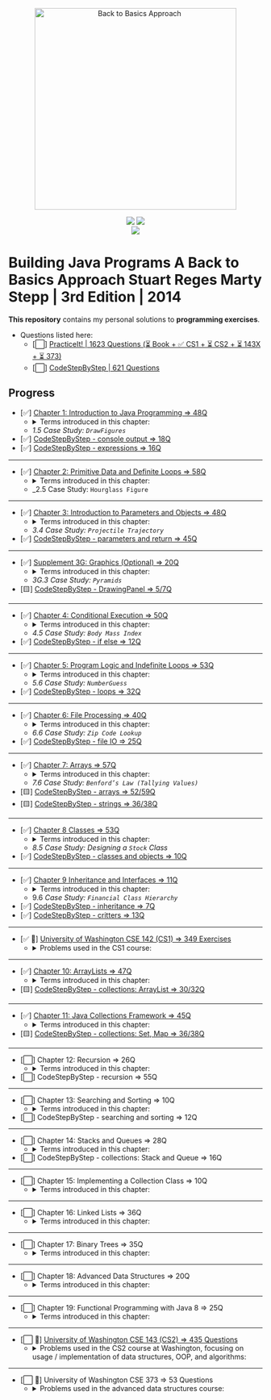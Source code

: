 <p align="center">
  <a href="https://www.amazon.com/Building-Java-Programs-Stuart-Reges/dp/0133360903">
  <img src="https://images-na.ssl-images-amazon.com/images/I/51qxMiwkkAL._SX402_BO1,204,203,200_.jpg" 
  height="400" 
  title="Back to Basics Approach" 
  alt="Back to Basics Approach"></a>
</p>
<p align="center">
<img src="https://img.shields.io/badge/In%20Progress-Recursion-blue.svg" />
  <img src="https://img.shields.io/badge/Made%20With-Java 11-purple.svg" /> <br>
  <img src="https://img.shields.io/badge/Supplmented%20With-PracticeIt! and CodeStepByStep-brown.svg" />
</p>

# Building Java Programs A Back to Basics Approach Stuart Reges Marty Stepp | 3rd Edition | 2014

**This repository** contains my personal solutions to **programming exercises**.

- Questions listed here:
    - [⬜] [PracticeIt! | 1623 Questions (⏳ Book + ✅ CS1 + ⏳ CS2 + ⏳ 143X + ⏳ 373)](https://practiceit.cs.washington.edu/problem/list)
    - [⬜] [CodeStepByStep | 621 Questions](https://www.codestepbystep.com/problem/list/java)

## Progress

- [✅] [Chapter 1: Introduction to Java Programming => 48Q](https://bit.ly/3mfBMjO)
    - <details>
        <summary>Terms introduced in this chapter:</summary>
        <ul>
        <li>Basic Computing Concepts</li>
        <li>Program Errors</li>
        <li>Procedural Decomposition</li>
        </ul>
      </details>
    - _1.5 Case Study: `DrawFigures`_
- [✅] [CodeStepByStep - console output => 18Q](https://bit.ly/3kvcqit)
- [✅] [CodeStepByStep - expressions => 16Q](https://bit.ly/3byVRxJ)

---

- [✅] [Chapter 2: Primitive Data and Definite Loops => 58Q](https://bit.ly/3o9IloY)
    - <details>
        <summary>Terms introduced in this chapter:</summary>
        <ul>
        <li>Date Type</li>
        <li>Expression</li>
        <li>Literal</li>
        <li>Operator</li>
        <li>Operand</li>
        <li>Scientific Notation(<code>1e10</code>)</li>
        <li><code>x % y = x - (x / y) * y</code></li>
        <li>Declaration</li>
        <li><code>String</code> Concatenation</li>
        <li>The <code>for</code> Loop</li>
        <li>Scope</li>
        <li>Local Variable</li>
        <li>Localizing</li>
        <li>Pseudocode</li>
        <li>Class Constants</li>
        </ul>
      </details>
    - _2.5 Case Study: `Hourglass Figure`

---

- [✅] [Chapter 3: Introduction to Parameters and Objects => 48Q](https://bit.ly/3ljfbC1)
    - <details>
        <summary>Terms introduced in this chapter:</summary>
        <ul>
        <li>formal and actual parameters</li>
        <li>method signature and overloading</li>
        <li><code>Math</code> class</li>
        <li><code>static</code> methods <code>className.method</code></li>
        <li><code>String</code> class</li>
        <li><code>Immutable</code> Object</li>
        <li><code>Constructor</code></li>
        <li><code>class_object.method</code></li>
        </ul>
      </details>
    - _3.4 Case Study: `Projectile Trajectory`_
- [✅] [CodeStepByStep - parameters and return => 45Q](https://bit.ly/3bYxoSV)

---

- [✅] [Supplement 3G: Graphics (Optional) => 20Q](https://bit.ly/3nhUvvV)
    - <details>
        <summary>Terms introduced in this chapter:</summary>
        <ul>
        <li><code>DrawingPanel</code></li>
        <li>Drawing Lines and Shapes</li>
        <li><code>Colors</code></li>
        <li>Drawing with Loops</li>
        </ul>
      </details>
    - _3G.3 Case Study: `Pyramids`_
- [🟨] [CodeStepByStep - DrawingPanel => 5/7Q](https://bit.ly/31A95G9)

---

- [✅] [Chapter 4: Conditional Execution => 50Q](https://bit.ly/2INCjeQ)
    - <details>
        <summary>Terms introduced in this chapter:</summary>
        <ul>
        <li>Relational Operators</li>
        <li>Object Equality (<code>equals</code>, <code>hash</code>, <code>Object</code>)</li>
        <li>Factoring <code>if/else</code> Statements</li>
        <li>Cumulative Algorithms (sum, min/max)</li>
        <li>Round-off Errors</li>
        <li><code>char</code> Type</li>
        <li><code>printf</code> (use it to round doubles)</li>
        <li>Throwing <code>Exceptions</code></li>
        <li>Reasoning about Paths</li>
        <li>Design Heuristics</li>
        </ul>
      </details>
    - _4.5 Case Study: `Body Mass Index`_
- [✅] [CodeStepByStep - if else => 12Q](https://bit.ly/3rhDDHQ)

---

- [✅] [Chapter 5: Program Logic and Indefinite Loops => 53Q](https://bit.ly/3sAC0WS)
    - <details>
        <summary>Terms introduced in this chapter:</summary>
        <ul>
        <li><code>while</code> Loop (Priming a Loop, “dummy” value)</li>
        <li>random numbers (<code>Math.random()</code>, <code>Random</code> class)</li>
        <li>Simulations</li>
        <li><code>do/while</code></li>
        <li>Sentinel Loops</li>
        <li>Fencepost<ul>
        <li>Fencepost with <code>if</code></li>
        </ul>
        </li>
        <li><code>boolean</code> type</li>
        <li>Logical Operators<ul>
        <li>Short-Circuited Evaluation</li>
        <li>boolean Variables and Flags</li>
        </ul>
        </li>
        <li><code>Scanner</code> Lookahead (<code>hasNext...()</code>)</li>
        <li>Handling User Errors</li>
        <li><code>Assertions</code></li>
        </ul>
      </details>
    - _5.6 Case Study: `NumberGuess`_
- [✅] [CodeStepByStep - loops => 32Q](https://bit.ly/3bEpOxN)

---

- [✅] [Chapter 6: File Processing => 40Q](https://bit.ly/38KFDS2)
    - <details>
        <summary>Terms introduced in this chapter:</summary>
        <ul>
        <li>Files and <code>File</code> Objects</li>
        <li>Reading a File with a <code>Scanner</code><ul>
        <li><code>Checked</code> Exception</li>
        </ul>
        </li>
        <li>Token-Based Processing <code>hasNext...()</code></li>
        <li>Structure of Files and Consuming Input</li>
        <li>Scanner Parameters</li>
        <li><code>Paths</code> and <code>Directories</code></li>
        <li>Complex Input Files</li>
        <li>String Scanners and Line/Token Combinations<ul>
        <li><code>Scanner(File f)</code>, <code>Scanner(String s)</code></li>
        </ul>
        </li>
        <li>Complex Input Files</li>
        <li>Output Files with <code>PrintStream</code><ul>
        <li>Guaranteeing That Files Can Be Read<ul>
        <li><code>canRead()</code></li>
        <li><code>exists()</code></li>
        </ul>
        </li>
        </ul>
        </li>
        </ul>
      </details>
    - _6.6 Case Study: `Zip Code Lookup`_
- [✅] [CodeStepByStep - file IO => 25Q](https://bit.ly/2PN2HZk)

---

- [✅] [Chapter 7: Arrays => 57Q](https://bit.ly/35MZezd)
    - <details>
      <summary>Terms introduced in this chapter:</summary>
        <ul>
        <li>7.1 Array Basics<ul>
        <li>Constructing and Traversing an Array</li>
        <li>Accessing an Array</li>
        <li>Random Access</li>
        <li><em>Buffer overflow</em></li>
        <li><code>Arrays</code> and Methods (alter the contents of arrays)</li>
        <li>The <code>For-Each</code> Loop</li>
        <li>Initializing Arrays</li>
        <li>The <code>Arrays</code> Class</li>
        <li>Value and Reference semantics</li>
        </ul>
        </li>
        <li>7.2 Array-Traversal Algorithms<ul>
        <li>Printing an Array</li>
        <li>Searching and Replacing</li>
        <li>Testing for Equality</li>
        <li>Reversing an Array</li>
        <li>String Traversal Algorithms</li>
        <li>Functional Approach</li>
        </ul>
        </li>
        <li>7.4 Advanced Array Techniques<ul>
        <li>Shifting Values in an Array</li>
        <li>Arrays of <code>Objects</code></li>
        <li>Command-Line Arguments i.e. <code>main(String[] args)</code></li>
        <li>Nested Loop Algorithms</li>
        </ul>
        </li>
        <li>7.5 Multidimensional Arrays<ul>
        <li>Rectangular Two-Dimensional Arrays (Matrix)</li>
        <li>Jagged Arrays</li>
        <li>Arrays of Pixels</li>
        </ul>
        </li>
        </ul>
      </details>
    - _7.6 Case Study: `Benford’s Law (Tallying Values)`_
- [🟨] [CodeStepByStep - arrays => 52/59Q](https://bit.ly/2Pj4lSO)
- [🟨] [CodeStepByStep - strings => 36/38Q](https://bit.ly/3cHnwhT)

---

- [✅] [Chapter 8 Classes => 53Q](https://bit.ly/3m9wffM)
    - <details>
      <summary>Terms introduced in this chapter:</summary>
        <ul>
        <li>8.1 Object-Oriented Programming<ul>
        <li>Classes and Objects</li>
        <li><code>Point</code> Objects</li>
        </ul>
        </li>
        <li>8.2 Object State and Behavior<ul>
        <li>Object State: <code>Fields</code></li>
        <li>Object Behavior: <code>Methods</code></li>
        <li>The Implicit Parameter</li>
        <li><code>Mutators</code> and <code>Accessors</code></li>
        <li>The <code>toString</code> Method</li>
        </ul>
        </li>
        <li>8.3 Object Initialization<ul>
        <li>Constructors</li>
        <li>The Keyword <code>this</code></li>
        <li>Multiple Constructors</li>
        </ul>
        </li>
        <li>8.4 Encapsulation<ul>
        <li><code>Private</code> Fields</li>
        <li><code>Class Invariants</code></li>
        <li>Changing Internal Implementations</li>
        </ul>
        </li>
        </ul>
      </details>  
    - _8.5 Case Study: Designing a `Stock` Class_
- [✅] [CodeStepByStep - classes and objects => 10Q](https://bit.ly/39AGuF3)

---

- [✅] [Chapter 9 Inheritance and Interfaces => 11Q](https://bit.ly/3dtlmBw)
    - <details>
        <summary>Terms introduced in this chapter:</summary>
        <ul>
        <li>9.1 Inheritance Basics<ul>
        <li>Non-programming Hierarchies</li>
        <li><strong><em>Extending</em></strong> a Class</li>
        <li><strong><em>Overriding</em></strong> Methods</li>
        </ul>
        </li>
        <li>9.2 Interacting with the Superclass<ul>
        <li>Calling Overridden Methods</li>
        <li>Accessing Inherited Fields</li>
        <li>Calling a Superclass’s Constructor</li>
        <li><code>DividendStock</code> Behavior</li>
        <li>The <code>Object</code> Class</li>
        <li>The <code>equals</code> Method</li>
        <li>The <code>instanceof</code> Keyword</li>
        </ul>
        </li>
        <li>9.3 <strong><em>Polymorphism</em></strong><ul>
        <li>Polymorphism Mechanics</li>
        <li>Interpreting Inheritance Code</li>
        <li>Interpreting Complex Calls</li>
        </ul>
        </li>
        <li>9.4 Inheritance and Design<ul>
        <li>A Misuse of Inheritance</li>
        <li><code>Is-a</code> Versus <code>Has-a</code> Relationships</li>
        <li><code>Graphics2D</code></li>
        </ul>
        </li>
        <li>9.5 <code>Interfaces</code><ul>
        <li>An Interface for Shapes</li>
        <li>Implementing an Interface</li>
        <li>Benefits of Interfaces</li>
        </ul>
        </li>
        <li>9.6 Case Study: <code>Financial</code> Class Hierarchy<ul>
        <li>Designing the Classes</li>
        <li>Redundant Implementation</li>
        <li><strong><em>Abstract Classes</em></strong></li>
        </ul>
        </li>
        </ul>
        </details>  
    - 9.6 _Case Study: `Financial Class Hierarchy`_
- [✅] [CodeStepByStep - inheritance => 7Q](https://bit.ly/3fyYVh4)
- [✅] [CodeStepByStep - critters => 13Q](https://bit.ly/2QRT8c1)

---

- [✅ 💪] [University of Washington CSE 142 (CS1) => 349 Exercises](https://bit.ly/3sdzAMi)
    - <details>
        <summary>Problems used in the CS1 course:</summary>
        <ul>
          <li>✅ CS1 Sections(69)<ul>
          <li>✅ Section 1 (printing, methods)(5/5)</li>
          <li>✅ Section 2 (expressions, for loops, constants)(8/8)</li>
          <li>✅ Section 3 (parameters, graphics)(7/7)</li>
          <li>✅ Section 4 (ifelse, return, Scanner)(6/6)</li>
          <li>✅ Section 5 (while, Random, boolean)(8/8)</li>
          <li>✅ Section 5.5 (Midterm practice)(8/8)</li>
          <li>✅ Section 6 (file processing)(5/5)</li>
          <li>✅ Section 7 (arrays)(11/11)</li>
          <li>✅ Section 8 (classes and objects)(2/2)</li>
          <li>✅ Section 9 (Final practice)(9/9)</li>
          </ul>
          </li>
          <li>✅ CS1 Labs(59)<ul>
          <li>✅ Lab 1 (Java basics, static methods)(3/3)</li>
          <li>✅ Lab 2 (expressions, for loops)(4/4)</li>
          <li>✅ Lab 3 (parameters, Graphics)(8/8)</li>
          <li>✅ Lab 4 (ifelse, Scanner, and return)(7/7)</li>
          <li>✅ Lab 5 (while loops, random numbers)(8/8)</li>
          <li>✅ Lab 7 (arrays)(13/13)</li>
          <li>✅ Lab 8 (classes and objects)(11/11)</li>
          <li>✅ Lab 9 (inheritance and critters)(5/5)</li>
          </ul>
          </li>
          <li>CS1 Exams(221)<ul>
          <li>✅ CS1 Midterm Exams(107)<ul>
          <li>✅ Practice Midterm 1 (06au)(8/8)</li>
          <li>✅ Practice Midterm 2 (07au)(8/8)</li>
          <li>✅ Practice Midterm 3 (07wi)(4/4)</li>
          <li>✅ Practice Midterm 4 (08su)(8/8)</li>
          <li>✅ Practice Midterm 5 (08wi)(8/8)</li>
          <li>✅ Practice Midterm 6 (08au)(7/7)</li>
          <li>✅ Practice Midterm 7 (09wi)(8/8)</li>
          <li>✅ Practice Midterm 8 (09sp)(8/8)</li>
          <li>✅ Practice Midterm 9 (09su)(8/8)</li>
          <li>✅ Practice Midterm 10 (09au)(7/7)</li>
          <li>✅ Practice Midterm 11 (10sp)(7/7)</li>
          <li>✅ Practice Midterm 12 (10su)(8/8)</li>
          <li>✅ Practice Midterm 13 (10au)(8/8)</li>
          <li>✅ Practice Midterm 14 (09wi)(8/8)</li>
          <li>✅ Practice Midterm misc</li>
          </ul>
          </li>
          <li>CS1 Final Exams(114)<ul>
          <li>✅ Practice Final 1 (05sp)(10/10)</li>
          <li>✅ Practice Final 2 (05wi)(10/10)</li>
          <li>✅ Practice Final 3 (07au)(9/9)</li>
          <li>✅ Practice Final 4 (08wi)(9/9)</li>
          <li>✅ Practice Final 5 (06au)(9/9)</li>
          <li>✅ Practice Final 6 (08su)(9/9)</li>
          <li>✅ Practice Final 7 (08au)(9/9)</li>
          <li>✅ Practice Final 8 (09su)(7/7)</li>
          <li>✅ Practice Final 9 (09au)(9/9)</li>
          <li>✅ Practice Final 10 (10sp)(8/8)</li>
          <li>✅ Practice Final 11 (10su)(8/8)</li>
          <li>✅ Practice Final 12 (10au)(8/8)</li>
          <li>✅ Practice Final 13 (11au)(9/9)</li>
          </ul>
          </li>
          </ul>
          </li>
        </ul>
      </details>

---

- [✅] [Chapter 10: ArrayLists => 47Q](https://bit.ly/3sUI1fH)
    - <details>
        <summary>Terms introduced in this chapter:</summary>
          <ul>
            <li>Basic <code>ArrayList</code> Operations </li>
            <li><code>ArrayList</code> Searching Methods </li>
            <li>Adding to and Removing from an ArrayList</li>
            <li>Using the <code>For-Each</code> Loop with ArrayLists</li>
            <li><code>Wrapper</code> Classes </li>
            <li>The <code>Comparable</code>Interface</li>
            <li>Natural Ordering and <code>compareTo</code></li>
            <li>Implementing the Comparable Interface</li>
          </ul>
      </details>  
- [🟨] [CodeStepByStep - collections: ArrayList => 30/32Q](https://bit.ly/3sYNORP)

---

- [✅] [Chapter 11: Java Collections Framework => 45Q](#)
    - <details>
        <summary>Terms introduced in this chapter:</summary>
        <ul>
            <li><strong><em>Lists</em></strong><ul>
            <li>Collections</li>
            <li>LinkedList vs. ArrayList</li>
            <li>Iterators</li>
            <li>Abstract Data Types (ADTs)</li>
            <li>LinkedList <code>Case Study: Sieve</code></li>
            </ul>
            </li>
            <li><strong><em>Sets</em></strong><ul>
            <li>Set Concepts</li>
            <li>TreeSet vs. HashSet</li>
            <li>Set Operations</li>
            <li>Set <code>Case Study: Lottery</code></li>
            </ul>
            </li>
            <li><strong><em>Maps</em></strong><ul>
            <li>Basic Map Operations</li>
            <li>Map Views (<code>keySet</code> and <code>values</code>)</li>
            <li>TreeMap vs. HashMap</li>
            <li>Map <code>Case Study: WordCount</code></li>
            <li>Collection Overview</li>
            </ul>
            </li>
        </ul>
      </details>  
- [🟨] [CodeStepByStep - collections: Set, Map => 36/38Q](#)

---

- [⬜] Chapter 12: Recursion => 26Q
    - <details>
        <summary>Terms introduced in this chapter:</summary>
        <ul>
            <li>Thinking Recursively<ul>
            <li>A Nonprogramming Example</li>
            <li>An Iterative Solution Converted to Recursion</li>
            <li>Structure of Recursive Solutions</li>
            </ul>
            </li>
            <li>A Better Example of Recursion<ul>
            <li>Mechanics of Recursion</li>
            </ul>
            </li>
            <li>Recursive Functions and Data<ul>
            <li><code>Integer Exponentiation</code></li>
            <li><code>Greatest Common Divisor</code></li>
            <li><code>Directory Crawler</code></li>
            <li>Helper Methods</li>
            </ul>
            </li>
            <li>Recursive Graphics</li>
            <li>Recursive <strong><em>Backtracking</em></strong><ul>
            <li>A Simple Example: <code>Traveling North/East</code></li>
            <li><code>8 Queens Puzzle</code></li>
            <li>Solving <code>Sudoku</code> Puzzles</li>
            </ul>
            </li>
            <li><code>Case Study: Prefix Evaluator</code><ul>
            <li><code>Infix</code>, <code>Prefix</code>, and <code>Postfix</code> Notation</li>
            <li>Evaluating Prefix Expressions</li>
            <li>Complete Program</li>
            </ul>
            </li>
        </ul>
      </details>  
- [⬜] CodeStepByStep - recursion => 55Q

---

- [⬜] Chapter 13: Searching and Sorting => 10Q
    - <details>
        <summary>Terms introduced in this chapter:</summary>
      </details>
- [⬜] CodeStepByStep - searching and sorting => 12Q

---

- [⬜] Chapter 14: Stacks and Queues => 28Q
    - <details>
        <summary>Terms introduced in this chapter:</summary>
      </details>  
- [⬜] CodeStepByStep - collections: Stack and Queue => 16Q

---

- [⬜] Chapter 15: Implementing a Collection Class => 10Q
    - <details>
        <summary>Terms introduced in this chapter:</summary>
      </details>

---

- [⬜] Chapter 16: Linked Lists => 36Q
    - <details>
        <summary>Terms introduced in this chapter:</summary>
      </details>  

---

- [⬜] Chapter 17: Binary Trees => 35Q
    - <details>
        <summary>Terms introduced in this chapter:</summary>
      </details>  

---

- [⬜] Chapter 18: Advanced Data Structures => 20Q
    - <details>
        <summary>Terms introduced in this chapter:</summary>
      </details>  

---

- [⬜] Chapter 19: Functional Programming with Java 8 => 25Q
    - <details>
        <summary>Terms introduced in this chapter:</summary>
      </details>

---

- [⬜ 💪] [University of Washington CSE 143 (CS2) => 435 Questions](https://bit.ly/3tQ5Pmh)
    - <details>
        <summary>Problems used in the CS2 course at Washington, focusing on  
      usage / implementation of data structures, OOP, and algorithms:</summary>
      <ul>
        <li>⬜ CS2 Sections(311)<ul>
        <li>✅ Section 1 (ArrayIntList)(5/5)</li>
        <li>✅ Section 2 (Bad ArrayIntList)(3/3)</li>
        <li>✅ Section 3 (Lists and Sets)(9/9)</li>
        <li>⬜ Section 4 (Stacks and Queues)(7)</li>
        <li>⬜ Section 5 (ListNode Manipulation)(20)</li>
        <li>⬜ Section 6 (LinkedList 1)(6)</li>
        <li>⬜ Section 7 (LinkedList 2)(8)</li>
        <li>✅ Section 8 (Maps)(9/9)</li>
        <li>⬜ Section 9 (Recursive Tracing)(10)</li>
        <li>⬜ Section 10 (Recursive Programming)(10)</li>
        <li>⬜ Section 11 (Inheritance)(5)</li>
        <li>⬜ Section 12 (Midterm Review)(9)</li>
        <li>⬜ Section 13 (Exhaustive Search)(6)</li>
        <li>⬜ Section 15 (Binary Trees 1)(9)</li>
        <li>⬜ Section 16 (Binary Trees 2)(9)</li>
        <li>⬜ Section 17 (Comparable)(4)</li>
        <li>⬜ Section 18 (2D Arrays and Collections)(6)</li>
        <li>⬜ Section 19 (LinkedList Review)(4)</li>
        <li>⬜ Section 20 (Final Review)(7)</li>
        <li>✅ Arrays(9/9)</li>
        <li>✅ ArrayList(9/9)</li>
        <li>✅ ArrayIntList(9/9)</li>
        <li>⬜ Stacks and Queues(12)</li>
        <li>⬜ Linked Nodes(13)</li>
        <li>⬜ Linked Lists(23)</li>
        <li>⬜ Linked List of E(3)</li>
        <li>✅ Sets and Maps(11/11)</li>
        <li>⬜ Recursion Tracing(9)</li>
        <li>⬜ Recursion(13)</li>
        <li>⬜ Recursive Backtracking(12)</li>
        <li>⬜ Binary Trees(24)</li>
        <li>⬜ Inheritance(5)</li>
        <li>⬜ Polymorphism(6)</li>
        <li>⬜ Comparable(7)</li>
        </ul>
        </li>
        <li>⬜ CS2 Exams(262)<ul>
        <li>⬜ CS2 Midterm Exams(190)<ul>
        <li>⬜ 143 Practice Midterm 1(12)</li>
        <li>⬜ 143 Practice Midterm 2(12)</li>
        <li>⬜ 143 Practice Midterm 3(12)</li>
        <li>⬜ 143 Practice Midterm 4(12)</li>
        <li>⬜ 143 Practice Midterm 5 (09wi)(12)</li>
        <li>⬜ 143 Practice Midterm 6 (10wi)(6)</li>
        <li>⬜ 143 Practice Midterm 7 (11wi)(6)</li>
        <li>⬜ 143 Practice Midterm 8 (12wi)(6)</li>
        <li>⬜ 143 Practice Midterm 9 (12su)(6)</li>
        <li>⬜ 143 Practice Midterm 10 (05au)(5)</li>
        <li>⬜ 143 Practice Midterm 11 (05sp)(5)</li>
        <li>⬜ 143 Practice Midterm 12 (06au)(5)</li>
        <li>⬜ 143 Practice Midterm 13 (06wi)(5)</li>
        <li>⬜ 143 Practice Midterm 14 (07au)(5)</li>
        <li>⬜ 143 Practice Midterm 15 (07sp)(5)</li>
        <li>⬜ 143 Practice Midterm 16 (07wi)(4)</li>
        <li>⬜ 143 Practice Midterm 17 (08au)(5)</li>
        <li>⬜ 143 Practice Midterm 18 (08sp)(5)</li>
        <li>⬜ 143 Practice Midterm 19 (08wi)(5)</li>
        <li>⬜ 143 Practice Midterm 20 (09sp)(1/5)</li>
        <li>⬜ 143 Practice Midterm 21 (09wi)(4)</li>
        <li>⬜ 143 Practice Midterm 22 (10au)(5)</li>
        <li>⬜ 143 Practice Midterm 23 (10sp)(5)</li>
        <li>⬜ 143 Practice Midterm 24 (10wi)(4)</li>
        <li>⬜ 143 Practice Midterm 25 (11au)(5)</li>
        <li>⬜ 143 Practice Midterm 26 (11sp)(6)</li>
        <li>⬜ 143 Practice Midterm 27 (12sp)(6)</li>
        <li>⬜ 143 Practice Midterm 28 (12wi)(2)</li>
        <li>⬜ 143 Practice Midterm 29(15)</li>
        </ul>
        </li>
        <li>⬜ CS2 Final Exams(72)<ul>
        <li>⬜ 143 Practice Final 1(9)</li>
        <li>⬜ 143 Practice Final 2(9)</li>
        <li>⬜ 143 Practice Final 3 (09wi)(9)</li>
        <li>⬜ 143 Practice Final 4(9)</li>
        <li>⬜ 143 Practice Final 5 (10wi)(9)</li>
        <li>⬜ 143 Practice Final 6 (11wi)(9)</li>
        <li>⬜ 143 Practice Final 7 (12wi)(9)</li>
        <li>⬜ 143 Practice Final 8 (12su)(9)</li>
        </ul>
        </li>
        </ul>
        </li>
      </ul>
      </details>

---

- [⬜ 💪] University of Washington CSE 373 => 53 Questions
    - <details>
        <summary>Problems used in the advanced data structures course:</summary>
        <ul>
            <li>CSE 373 Sections(44)</li>
            <li>CSE 373 Midterm Exams(4)</li>
            <li>CSE 373 Final Exams(5)</li>
        </ul>
      </details>

